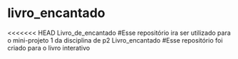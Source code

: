 # livro_encantado
&lt;&lt;&lt;&lt;&lt;&lt;&lt; HEAD  Livro_de_encantado #Esse repositório ira ser utilizado para o mini-projeto 1 da disciplina de p2 Livro_encantado #Esse repositório foi criado para o livro interativo
